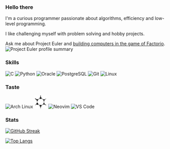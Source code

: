 ### Hello there

I'm a curious programmer passionate about algorithms, efficiency and low-level programming.

I like challenging myself with problem solving and hobby projects.

Ask me about Project Euler and [building computers in the game of Factorio](https://github.com/giodueck/factorio-computing).\
<img alt="Project Euler profile summary" src="https://projecteuler.net/profile/giodueck.png">

### Skills
<p>
  <img title="C" alt="C" height="40" width="40" src="https://cdn.simpleicons.org/c/A8B9CC" />
  <img title="Python" alt="Python" height="40" width="40" src="https://cdn.simpleicons.org/python/3776AB" />
  <img title="Oracle" alt="Oracle" height="40" width="40" src="https://cdn.simpleicons.org/oracle/F80000" />
  <img title="PostgreSQL" alt="PostgreSQL" height="40" width="40" src="https://cdn.simpleicons.org/postgresql/4169E1" />
  <img title="Git" alt="Git" height="40" width="40" src="https://cdn.simpleicons.org/git/F05032" />
  <img title="Linux" alt="Linux" height="40" width="40" src="https://cdn.simpleicons.org/linux/FCC624" />
</p>

### Taste
<p>
  <img title="Arch Linux" alt="Arch Linux" height="40" width="40" src="https://cdn.simpleicons.org/archlinux/1793D1" />
  <img title="GrapheneOS" alt="GrapheneOS" height="40" width="40" src="https://github.com/GrapheneOS/grapheneos.org/blob/main/static/favicon.svg" />
  <img title="Neovim" alt="Neovim" height="40" width="40" src="https://cdn.simpleicons.org/neovim/57A143" />
  <img title="VS Code" alt="VS Code" height="40" width="40" src="https://cdn.simpleicons.org/visualstudiocode/007ACC" />
</p>

### Stats
[![GitHub Streak](http://github-readme-streak-stats.herokuapp.com?user=giodueck&theme=dark&background=000000)](https://git.io/streak-stats)

[![Top Langs](https://github-readme-stats.vercel.app/api/top-langs/?username=giodueck&layout=compact&theme=vision-friendly-dark)](https://github.com/anuraghazra/github-readme-stats)
